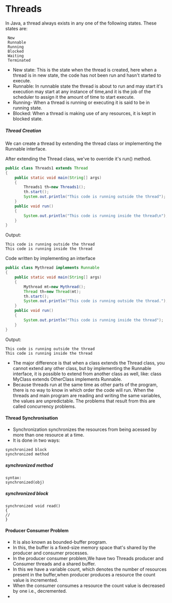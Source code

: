 # Threads

In Java, a thread always exists in any one of the following states. These states are:

```
 New
 Runnable
 Running
 Blocked  
 Waiting
 Terminated
```

- New state:
  This is the state when the thread is created, here when a thread is in new state, the code has not been run and hasn't started to execute.
- Runnable:
  In runnable state the thread is about to run and may start it's execution may start at any instance of time,and it is the job of the scheduler to assign it the amount of time to start execute.
- Running-
  When a thread is running or executing it is said to be in running state.
- Blocked:
  When a thread is making use of any resources, it is kept in blocked state.

##### Thread Creation

We can create a thread by extending the thread class  or implementing the Runnable interface.

After extending the Thread class, we've to override it's run() method.

``` Java
public class Threads1 extends Thread
{
	public static void main(String[] args)
	{
		Threads1 th=new Threads1();
		th.start();
		System.out.println("This code is running outside the thread");
	}
	public void run()
	{
		System.out.println("This code is running inside the thread\n");
	}
}
```

Output:
```
This code is running outside the thread
This code is running inside the thread
```

Code written by implementing an interface

``` Java
public class Mythread implements Runnable
{
	public static void main(String[] args)
	{
		Mythread mt=new Mythread();
		Thread th=new Thread(mt);
		th.start();
		System.out.println("This code is running outside the thread.");
	}
	public void run()
	{
		System.out.println("This code is running inside the thread");
	}
}
```
Output:
```
This code is running outside the thread
This code is running inside the thread
```

- The major difference is that when a class extends the Thread class, you cannot extend any other class, but by implementing the Runnable interface, it is possible to extend from another class as well, like: class MyClass extends OtherClass implements Runnable.
- Because threads run at the same time as other parts of the program, there is no way to know in which order the code will run. When the threads and main program are reading and writing the same variables, the values are unpredictable. The problems that result from this are called concurrency problems.

#### Thread Synchronisation

- Synchronization synchronizes the resources from being acessed by more than one resource at a time.
- It is done in two ways:
```
synchronized block
synchronized method
```
##### synchronized method

```
syntax:
synchronized(obj)
```



##### synchronized block

```
synchronized void read()
{
//
}
```


#### Producer Consumer Problem

- It is also known as bounded-buffer program.
- In this, the buffer is a fixed-size memory space that's shared by the producer and consumer processes.
- In the producer consumer problem,We have two Threads producer and Consumer threads and a shared buffer.
- In this we have a variable count, which denotes the number of resources present in the buffer,when producer produces a resource the count value is incremented.
- When the consumer consumes a resource the count value is decreased by one i.e., decremented.
- 
